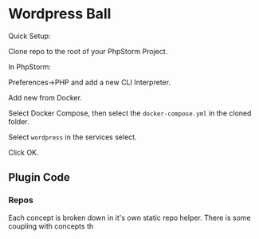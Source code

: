 # Wordpress Ball

Quick Setup:

Clone repo to the root of your PhpStorm Project.

In PhpStorm:

Preferences->PHP and add a new CLI Interpreter.

Add new from Docker.

Select Docker Compose, then select the `docker-compose.yml` in the cloned folder.

Select `wordpress` in the services select.

Click OK.

## Plugin Code

### Repos

Each concept is broken down in it's own static repo helper.
There is some coupling with concepts th

